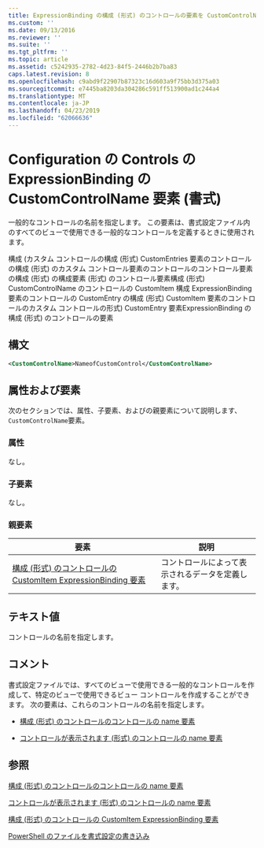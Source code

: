 ```yaml
---
title: ExpressionBinding の構成 (形式) のコントロールの要素を CustomControlName |Microsoft Docs
ms.custom: ''
ms.date: 09/13/2016
ms.reviewer: ''
ms.suite: ''
ms.tgt_pltfrm: ''
ms.topic: article
ms.assetid: c5242935-2782-4d23-84f5-2446b2b7ba83
caps.latest.revision: 8
ms.openlocfilehash: c9abd9f22907b87323c16d603a9f75bb3d375a03
ms.sourcegitcommit: e7445ba8203da304286c591ff513900ad1c244a4
ms.translationtype: MT
ms.contentlocale: ja-JP
ms.lasthandoff: 04/23/2019
ms.locfileid: "62066636"
---
```

# <a name="customcontrolname-element-for-expressionbinding-for-controls-for-configuration-format"></a>Configuration の Controls の ExpressionBinding の CustomControlName 要素 (書式)

一般的なコントロールの名前を指定します。 この要素は、書式設定ファイル内のすべてのビューで使用できる一般的なコントロールを定義するときに使用されます。

構成 (カスタム コントロールの構成 (形式) CustomEntries 要素のコントロールの構成 (形式) のカスタム コントロール要素のコントロールのコントロール要素の構成 (形式) の構成要素 (形式) のコントロール要素構成 (形式) CustomControlName のコントロールの CustomItem 構成 ExpressionBinding 要素のコントロールの CustomEntry の構成 (形式) CustomItem 要素のコントロールのカスタム コントロールの形式) CustomEntry 要素ExpressionBinding の構成 (形式) のコントロールの要素

## <a name="syntax"></a>構文

```xml
<CustomControlName>NameofCustomControl</CustomControlName>
```

## <a name="attributes-and-elements"></a>属性および要素

次のセクションでは、属性、子要素、およびの親要素について説明します、`CustomControlName`要素。

### <a name="attributes"></a>属性

なし。

### <a name="child-elements"></a>子要素

なし。

### <a name="parent-elements"></a>親要素

|要素|説明|
|-------------|-----------------|
|[構成 (形式) のコントロールの CustomItem ExpressionBinding 要素](./expressionbinding-element-for-customitem-for-controls-for-configuration-format.md)|コントロールによって表示されるデータを定義します。|

## <a name="text-value"></a>テキスト値

コントロールの名前を指定します。

## <a name="remarks"></a>コメント

書式設定ファイルでは、すべてのビューで使用できる一般的なコントロールを作成して、特定のビューで使用できるビュー コントロールを作成することができます。 次の要素は、これらのコントロールの名前を指定します。

- [構成 (形式) のコントロールのコントロールの name 要素](./name-element-for-control-for-controls-for-configuration-format.md)

- [コントロールが表示されます (形式) のコントロールの name 要素](./name-element-for-control-for-controls-for-view-format.md)

## <a name="see-also"></a>参照

[構成 (形式) のコントロールのコントロールの name 要素](./name-element-for-control-for-controls-for-configuration-format.md)

[コントロールが表示されます (形式) のコントロールの name 要素](./name-element-for-control-for-controls-for-view-format.md)

[構成 (形式) のコントロールの CustomItem ExpressionBinding 要素](./expressionbinding-element-for-customitem-for-controls-for-configuration-format.md)

[PowerShell のファイルを書式設定の書き込み](./writing-a-powershell-formatting-file.md)
